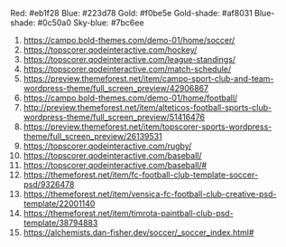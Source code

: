 Red: #eb1f28
Blue: #223d78
Gold: #f0be5e
Gold-shade: #af8031
Blue-shade: #0c50a0
Sky-blue: #7bc6ee


1) https://campo.bold-themes.com/demo-01/home/soccer/
2) https://topscorer.qodeinteractive.com/hockey/
3) https://topscorer.qodeinteractive.com/league-standings/
4) https://topscorer.qodeinteractive.com/match-schedule/
5) https://preview.themeforest.net/item/campo-sport-club-and-team-wordpress-theme/full_screen_preview/42906867
6) https://campo.bold-themes.com/demo-01/home/football/
7) http://preview.themeforest.net/item/alteticos-football-sports-club-wordpress-theme/full_screen_preview/51416476
8) https://preview.themeforest.net/item/topscorer-sports-wordpress-theme/full_screen_preview/26139531
9) https://topscorer.qodeinteractive.com/rugby/
10) https://topscorer.qodeinteractive.com/baseball/
11) https://topscorer.qodeinteractive.com/baseball/#
12) https://themeforest.net/item/fc-football-club-template-soccer-psd/9326478
13) https://themeforest.net/item/vensica-fc-football-club-creative-psd-template/22001140
14) https://themeforest.net/item/timrota-paintball-club-psd-template/38794883
15) https://alchemists.dan-fisher.dev/soccer/_soccer_index.html#